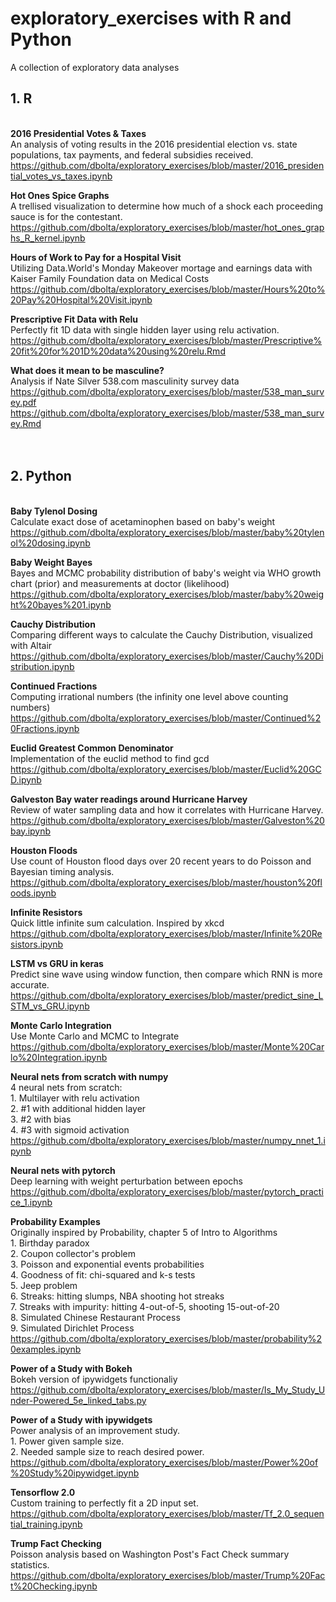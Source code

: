 # exploratory_exercises with R and Python
A collection of exploratory data analyses

## 1. R
<br>__2016 Presidential Votes & Taxes__
<br>An analysis of voting results in the 2016 presidential election vs. state populations, tax payments, and federal subsidies received.
<br>https://github.com/dbolta/exploratory_exercises/blob/master/2016_presidential_votes_vs_taxes.ipynb

__Hot Ones Spice Graphs__
<br>A trellised visualization to determine how much of a shock each proceeding sauce is for the contestant.
<br>https://github.com/dbolta/exploratory_exercises/blob/master/hot_ones_graphs_R_kernel.ipynb

__Hours of Work to Pay for a Hospital Visit__
<br>Utilizing Data.World's Monday Makeover mortage and earnings data with Kaiser Family Foundation data on Medical Costs
<br>https://github.com/dbolta/exploratory_exercises/blob/master/Hours%20to%20Pay%20Hospital%20Visit.ipynb

__Prescriptive Fit Data with Relu__
<br>Perfectly fit 1D data with single hidden layer using relu activation.
<br>https://github.com/dbolta/exploratory_exercises/blob/master/Prescriptive%20fit%20for%201D%20data%20using%20relu.Rmd

__What does it mean to be masculine?__
<br>Analysis if Nate Silver 538.com masculinity survey data
<br>https://github.com/dbolta/exploratory_exercises/blob/master/538_man_survey.pdf
<br>https://github.com/dbolta/exploratory_exercises/blob/master/538_man_survey.Rmd
<br><br><br>

## 2. Python
<br>__Baby Tylenol Dosing__
<br>Calculate exact dose of acetaminophen based on baby's weight
<br>https://github.com/dbolta/exploratory_exercises/blob/master/baby%20tylenol%20dosing.ipynb

__Baby Weight Bayes__
<br>Bayes and MCMC probability distribution of baby's weight via WHO growth chart (prior) and measurements at doctor (likelihood)
<br>https://github.com/dbolta/exploratory_exercises/blob/master/baby%20weight%20bayes%201.ipynb

__Cauchy Distribution__
<br>Comparing different ways to calculate the Cauchy Distribution, visualized with Altair
<br>https://github.com/dbolta/exploratory_exercises/blob/master/Cauchy%20Distribution.ipynb

__Continued Fractions__
<br>Computing irrational numbers (the infinity one level above counting numbers)
<br>https://github.com/dbolta/exploratory_exercises/blob/master/Continued%20Fractions.ipynb

__Euclid Greatest Common Denominator__
<br>Implementation of the euclid method to find gcd
<br>https://github.com/dbolta/exploratory_exercises/blob/master/Euclid%20GCD.ipynb

__Galveston Bay water readings around Hurricane Harvey__
<br>Review of water sampling data and how it correlates with Hurricane Harvey.
<br>https://github.com/dbolta/exploratory_exercises/blob/master/Galveston%20bay.ipynb

__Houston Floods__
<br>Use count of Houston flood days over 20 recent years to do Poisson and Bayesian timing analysis.
<br>https://github.com/dbolta/exploratory_exercises/blob/master/houston%20floods.ipynb

__Infinite Resistors__
<br>Quick little infinite sum calculation. Inspired by xkcd
<br>https://github.com/dbolta/exploratory_exercises/blob/master/Infinite%20Resistors.ipynb

__LSTM vs GRU in keras__
<br>Predict sine wave using window function, then compare which RNN is more accurate.
<br>https://github.com/dbolta/exploratory_exercises/blob/master/predict_sine_LSTM_vs_GRU.ipynb

__Monte Carlo Integration__
<br>Use Monte Carlo and MCMC to Integrate
<br>https://github.com/dbolta/exploratory_exercises/blob/master/Monte%20Carlo%20Integration.ipynb

__Neural nets from scratch with numpy__
<br>4 neural nets from scratch: 
<br>1. Multilayer with relu activation
<br>2. #1 with additional hidden layer
<br>3. #2 with bias
<br>4. #3 with sigmoid activation 
<br>https://github.com/dbolta/exploratory_exercises/blob/master/numpy_nnet_1.ipynb

__Neural nets with pytorch__
<br>Deep learning with weight perturbation between epochs
<br>https://github.com/dbolta/exploratory_exercises/blob/master/pytorch_practice_1.ipynb

__Probability Examples__
<br>Originally inspired by Probability, chapter 5 of Intro to Algorithms
<br>1. Birthday paradox
<br>2. Coupon collector's problem
<br>3. Poisson and exponential events probabilities
<br>4. Goodness of fit: chi-squared and k-s tests
<br>5. Jeep problem
<br>6. Streaks: hitting slumps, NBA shooting hot streaks
<br>7. Streaks with impurity: hitting 4-out-of-5, shooting 15-out-of-20
<br>8. Simulated Chinese Restaurant Process
<br>9. Simulated Dirichlet Process
<br>https://github.com/dbolta/exploratory_exercises/blob/master/probability%20examples.ipynb

__Power of a Study with Bokeh__
<br>Bokeh version of ipywidgets functionaliy 
<br>https://github.com/dbolta/exploratory_exercises/blob/master/Is_My_Study_Under-Powered_5e_linked_tabs.py

__Power of a Study with ipywidgets__
<br>Power analysis of an improvement study. 
<br>1. Power given sample size.
<br>2. Needed sample size to reach desired power.
<br>https://github.com/dbolta/exploratory_exercises/blob/master/Power%20of%20Study%20ipywidget.ipynb

__Tensorflow 2.0__
<br>Custom training to perfectly fit a 2D input set.
<br>https://github.com/dbolta/exploratory_exercises/blob/master/Tf_2.0_sequential_training.ipynb

__Trump Fact Checking__
<br>Poisson analysis based on Washington Post's Fact Check summary statistics.
<br>https://github.com/dbolta/exploratory_exercises/blob/master/Trump%20Fact%20Checking.ipynb
